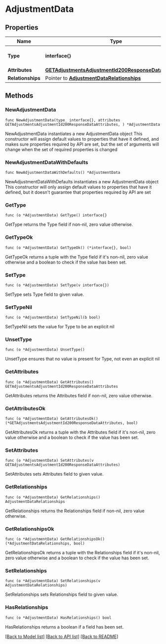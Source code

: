 # AdjustmentData

## Properties

Name | Type | Description | Notes
------------ | ------------- | ------------- | -------------
**Type** | **interface{}** | The resource&#39;s type | 
**Attributes** | [**GETAdjustmentsAdjustmentId200ResponseDataAttributes**](GETAdjustmentsAdjustmentId200ResponseDataAttributes.md) |  | 
**Relationships** | Pointer to [**AdjustmentDataRelationships**](AdjustmentDataRelationships.md) |  | [optional] 

## Methods

### NewAdjustmentData

`func NewAdjustmentData(type_ interface{}, attributes GETAdjustmentsAdjustmentId200ResponseDataAttributes, ) *AdjustmentData`

NewAdjustmentData instantiates a new AdjustmentData object
This constructor will assign default values to properties that have it defined,
and makes sure properties required by API are set, but the set of arguments
will change when the set of required properties is changed

### NewAdjustmentDataWithDefaults

`func NewAdjustmentDataWithDefaults() *AdjustmentData`

NewAdjustmentDataWithDefaults instantiates a new AdjustmentData object
This constructor will only assign default values to properties that have it defined,
but it doesn't guarantee that properties required by API are set

### GetType

`func (o *AdjustmentData) GetType() interface{}`

GetType returns the Type field if non-nil, zero value otherwise.

### GetTypeOk

`func (o *AdjustmentData) GetTypeOk() (*interface{}, bool)`

GetTypeOk returns a tuple with the Type field if it's non-nil, zero value otherwise
and a boolean to check if the value has been set.

### SetType

`func (o *AdjustmentData) SetType(v interface{})`

SetType sets Type field to given value.


### SetTypeNil

`func (o *AdjustmentData) SetTypeNil(b bool)`

 SetTypeNil sets the value for Type to be an explicit nil

### UnsetType
`func (o *AdjustmentData) UnsetType()`

UnsetType ensures that no value is present for Type, not even an explicit nil
### GetAttributes

`func (o *AdjustmentData) GetAttributes() GETAdjustmentsAdjustmentId200ResponseDataAttributes`

GetAttributes returns the Attributes field if non-nil, zero value otherwise.

### GetAttributesOk

`func (o *AdjustmentData) GetAttributesOk() (*GETAdjustmentsAdjustmentId200ResponseDataAttributes, bool)`

GetAttributesOk returns a tuple with the Attributes field if it's non-nil, zero value otherwise
and a boolean to check if the value has been set.

### SetAttributes

`func (o *AdjustmentData) SetAttributes(v GETAdjustmentsAdjustmentId200ResponseDataAttributes)`

SetAttributes sets Attributes field to given value.


### GetRelationships

`func (o *AdjustmentData) GetRelationships() AdjustmentDataRelationships`

GetRelationships returns the Relationships field if non-nil, zero value otherwise.

### GetRelationshipsOk

`func (o *AdjustmentData) GetRelationshipsOk() (*AdjustmentDataRelationships, bool)`

GetRelationshipsOk returns a tuple with the Relationships field if it's non-nil, zero value otherwise
and a boolean to check if the value has been set.

### SetRelationships

`func (o *AdjustmentData) SetRelationships(v AdjustmentDataRelationships)`

SetRelationships sets Relationships field to given value.

### HasRelationships

`func (o *AdjustmentData) HasRelationships() bool`

HasRelationships returns a boolean if a field has been set.


[[Back to Model list]](../README.md#documentation-for-models) [[Back to API list]](../README.md#documentation-for-api-endpoints) [[Back to README]](../README.md)



